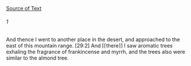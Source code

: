 [Source of Text](https://github.com/scrollmapper/bible_databases_deuterocanonical)

###### 1
And thence I went to another place in the desert, and approached to the east of this mountain range. [29:2] And ⌈⌈there⌉⌉ I saw aromatic trees exhaling the fragrance of frankincense and myrrh, and the trees also were similar to the almond tree.